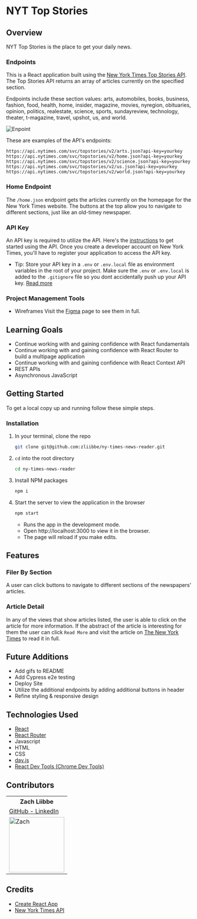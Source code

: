 # NYT Top Stories

## Overview

NYT Top Stories is the place to get your daily news. 

### Endpoints
This is a React application built using the [New York Times Top Stories API](https://developer.nytimes.com/docs/top-stories-product/1/overview). The Top Stories API returns an array of articles currently on the specified section.

Endpoints include these section values: arts, automobiles, books, business, fashion, food, health, home, insider, magazine, movies, nyregion, obituaries, opinion, politics, realestate, science, sports, sundayreview, technology, theater, t-magazine, travel, upshot, us, and world.

![Enpoint](https://user-images.githubusercontent.com/93230374/171770276-3e28a581-9341-4066-9229-feb13044b1f3.png)

These are examples of the API's endpoints:

```
https://api.nytimes.com/svc/topstories/v2/arts.json?api-key=yourkey
https://api.nytimes.com/svc/topstories/v2/home.json?api-key=yourkey
https://api.nytimes.com/svc/topstories/v2/science.json?api-key=yourkey
https://api.nytimes.com/svc/topstories/v2/us.json?api-key=yourkey
https://api.nytimes.com/svc/topstories/v2/world.json?api-key=yourkey
```

### Home Endpoint
The `/home.json` endpoint gets the articles currently on the homepage for the New York Times website. The buttons at the top allow you to navigate to different sections, just like an old-timey newspaper.

### API Key
An API key is required to utilize the API. Here's the [instructions](https://developer.nytimes.com/get-started) to get started using the API. Once you create a developer account on New York Times, you'll have to register your application to access the API key.
- Tip: Store your API key in a `.env` or `.env.local` file as environment variables in the root of your project. Make sure the `.env` or `.env.local` is added to the `.gitignore` file so you dont accidentally push up your API key. [Read more](https://create-react-app.dev/docs/adding-custom-environment-variables/#adding-development-environment-variables-in-env)

### Project Management Tools

- Wireframes
  Visit the [Figma](https://www.figma.com/file/iRUEaJ307s8nNkrBffwTaC/NY-Times-Reader) page to see them in full.



## Learning Goals
- Continue working with and gaining confidence with React fundamentals 
- Continue working with and gaining confidence with React Router to build a multipage application
- Continue working with and gaining confidence with React Context API
- REST APIs
- Asynchronous JavaScript

## Getting Started
To get a local copy up and running follow these simple steps.

### Installation

1. In your terminal, clone the repo
   ```sh
   git clone git@github.com:zliibbe/ny-times-news-reader.git
   ```
2. `cd` into the root directory
    ```sh
   cd ny-times-news-reader
   ```
3. Install NPM packages
   ```sh
   npm i
   ```
4. Start the server to view the application in the browser
   ```sh
   npm start
   ``` 
   - Runs the app in the development mode.
   - Open http://localhost:3000 to view it in the browser.
   - The page will reload if you make edits.


## Features

### Filer By Section

A user can click buttons to navigate to different sections of the newspapers' articles.

### Article Detail

In any of the views that show articles listed, the user is able to click on the article for more information. If the abstract of the article is interesting for them the user can click `Read More` and visit the article on [The New York Times](https://www.nytimes.com/) to read it in full.


## Future Additions

- Add gifs to README
- Add Cypress e2e testing
- Deploy Site
- Utilize the additional endpoints by adding additional buttons in header
- Refine styling & responsive design

## Technologies Used 
- [React](https://reactjs.org/)
- [React Router](https://v5.reactrouter.com/web/guides/quick-start)
- Javascript
- HTML
- CSS
- [day.js](https://day.js.org/en/)
- [React Dev Tools (Chrome Dev Tools)](https://chrome.google.com/webstore/detail/react-developer-tools/fmkadmapgofadopljbjfkapdkoienihi?hl=en)


## Contributors
<table style="width:75%">
    <tr>
        <th> Zach Liibbe</td>
    </tr>
    <tr>
        <td>    
        <a href="https://github.com/zliibbe">GitHub  -
        <a href="https://www.linkedin.com/in/zachliibbe/">LinkedIn
        </td>
    </tr>
    <tr>
    </tr>
    <tr>
 <td><img src="https://github.com/zliibbe.png" alt="Zach"
 width="150" height="auto" /></td>
</table>

## Credits
- [Create React App](https://create-react-app.dev/)
- [New York Times API](https://developer.nytimes.com/docs/top-stories-product/1/overview)

